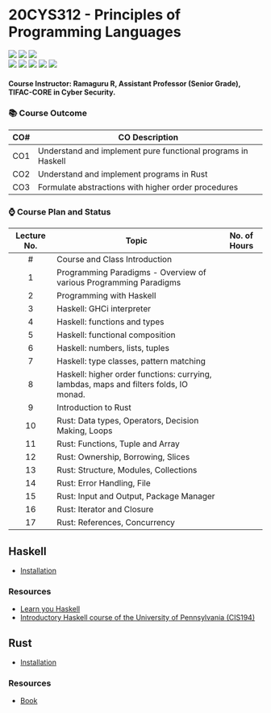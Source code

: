 # 20CYS312 - Principles of Programming Languages
![](https://img.shields.io/badge/Batch-21CYS-lightgreen) ![](https://img.shields.io/badge/UG-blue) ![](https://img.shields.io/badge/Subject-PPL-blue) <br/>
![](https://img.shields.io/badge/Lecture-2-orange) ![](https://img.shields.io/badge/Practical-3-orange) ![](https://img.shields.io/badge/Credits-3-orange) ![](https://img.shields.io/badge/Tools-TBD-brown) ![](https://img.shields.io/badge/-HPOJ-brown)

#### Course Instructor:  Ramaguru R, Assistant Professor (Senior Grade), TIFAC-CORE in Cyber Security.

### :books: Course Outcome

| CO#  | CO Description |
|------|----------------|
| CO1 | Understand and implement pure functional programs in Haskell |
| CO2 | Understand and implement programs in Rust |
| CO3 | Formulate abstractions with higher order procedures |

### :watch: Course Plan and Status

| Lecture No. | Topic | No. of Hours |
|:-----------:|-------|:------------:|
| # | Course and Class Introduction  | |
| 1 | Programming Paradigms - Overview of various Programming Paradigms  |  |
| 2 | Programming with Haskell |  |
| 3 | Haskell: GHCi interpreter  |  |
| 4 | Haskell: functions and types  |  |
| 5 | Haskell: functional composition  |  |
| 6 | Haskell: numbers, lists, tuples |  |
| 7 | Haskell: type classes, pattern matching  |  |
| 8 | Haskell: higher order functions: currying, lambdas, maps and filters folds, IO monad. | |
| 9 | Introduction to Rust  | |
| 10 | Rust: Data types, Operators, Decision Making, Loops | |
| 11 | Rust: Functions, Tuple and Array | |
| 12 | Rust: Ownership, Borrowing, Slices | |
| 13 | Rust: Structure, Modules, Collections | |
| 14 | Rust:  Error Handling, File | | 
| 15 | Rust: Input and Output, Package Manager | |
| 16 | Rust: Iterator and Closure | |
| 17 | Rust: References, Concurrency | |

## Haskell
- [Installation](https://www.haskell.org/ghcup/)

### Resources
- [Learn you Haskell](http://learnyouahaskell.com/chapters)
- [Introductory Haskell course of the University of Pennsylvania (CIS194)](https://www.seas.upenn.edu/~cis1940/spring13/lectures.html)

## Rust
- [Installation](https://www.rust-lang.org/tools/install)

### Resources
- [Book](https://doc.rust-lang.org/book/)

